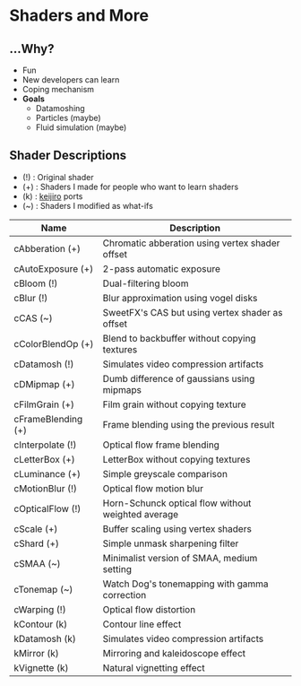 
# Shaders and More

## ...Why?
- Fun
- New developers can learn
- Coping mechanism
- **Goals**
  - Datamoshing
  - Particles (maybe)
  - Fluid simulation (maybe)

## Shader Descriptions
- (!) : Original shader
- (+) : Shaders I made for people who want to learn shaders
- (k) : [keijiro](https://github.com/keijiro) ports
- (~) : Shaders I modified as what-ifs

Name|Description
----|-----------
cAbberation     (+) | Chromatic abberation using vertex shader offset
cAutoExposure   (+) | 2-pass automatic exposure
cBloom          (!) | Dual-filtering bloom
cBlur           (!) | Blur approximation using vogel disks
cCAS            (~) | SweetFX's CAS but using vertex shader as offset
cColorBlendOp   (+) | Blend to backbuffer without copying textures
cDatamosh       (!) | Simulates video compression artifacts
cDMipmap        (+) | Dumb difference of gaussians using mipmaps
cFilmGrain      (+) | Film grain without copying texture
cFrameBlending  (+) | Frame blending using the previous result
cInterpolate    (!) | Optical flow frame blending
cLetterBox      (+) | LetterBox without copying textures
cLuminance      (+) | Simple greyscale comparison
cMotionBlur     (!) | Optical flow motion blur
cOpticalFlow    (!) | Horn-Schunck optical flow without weighted average
cScale          (+) | Buffer scaling using vertex shaders
cShard          (+) | Simple unmask sharpening filter
cSMAA           (~) | Minimalist version of SMAA, medium setting
cTonemap        (~) | Watch Dog's tonemapping with gamma correction
cWarping        (!) | Optical flow distortion
kContour        (k) | Contour line effect
kDatamosh       (k) | Simulates video compression artifacts
kMirror         (k) | Mirroring and kaleidoscope effect
kVignette       (k) | Natural vignetting effect
